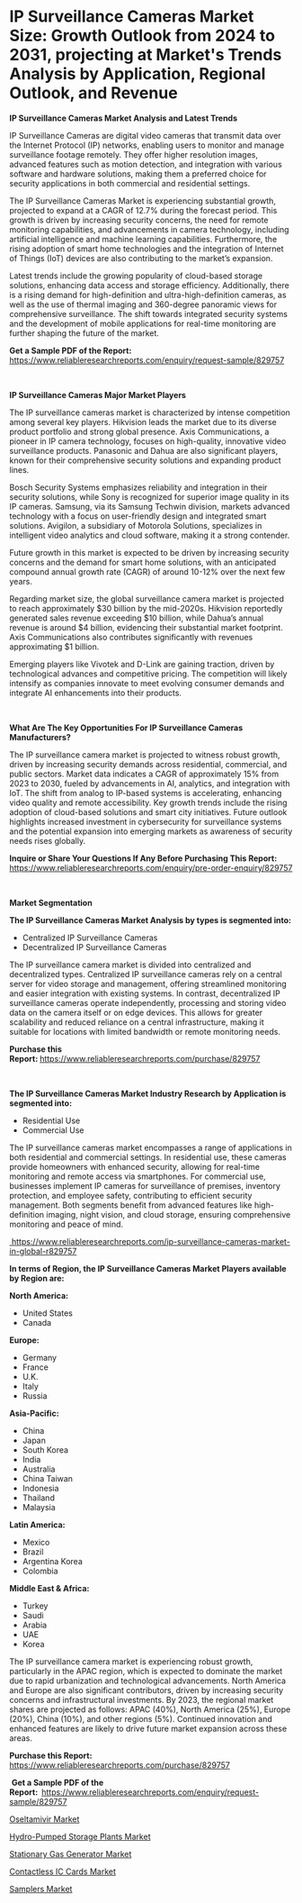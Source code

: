 <p><h1>IP Surveillance Cameras Market Size: Growth Outlook from 2024 to 2031, projecting at Market's Trends Analysis by Application, Regional Outlook, and Revenue</h1></p><p><strong>IP Surveillance Cameras Market Analysis and Latest Trends</strong></p>
<p><p>IP Surveillance Cameras are digital video cameras that transmit data over the Internet Protocol (IP) networks, enabling users to monitor and manage surveillance footage remotely. They offer higher resolution images, advanced features such as motion detection, and integration with various software and hardware solutions, making them a preferred choice for security applications in both commercial and residential settings.</p><p>The IP Surveillance Cameras Market is experiencing substantial growth, projected to expand at a CAGR of 12.7% during the forecast period. This growth is driven by increasing security concerns, the need for remote monitoring capabilities, and advancements in camera technology, including artificial intelligence and machine learning capabilities. Furthermore, the rising adoption of smart home technologies and the integration of Internet of Things (IoT) devices are also contributing to the market’s expansion.</p><p>Latest trends include the growing popularity of cloud-based storage solutions, enhancing data access and storage efficiency. Additionally, there is a rising demand for high-definition and ultra-high-definition cameras, as well as the use of thermal imaging and 360-degree panoramic views for comprehensive surveillance. The shift towards integrated security systems and the development of mobile applications for real-time monitoring are further shaping the future of the market.</p></p>
<p><strong>Get a Sample PDF of the Report:&nbsp;</strong> <a href="https://www.reliableresearchreports.com/enquiry/request-sample/829757?utm_campaign=7&utm_medium=2&utm_source=Github&utm_content=ia&utm_term=08102024&utm_id=ip-surveillance-cameras">https://www.reliableresearchreports.com/enquiry/request-sample/829757</a></p>
<p>&nbsp;</p>
<p><strong>IP Surveillance Cameras Major Market Players</strong></p>
<p><p>The IP surveillance cameras market is characterized by intense competition among several key players. Hikvision leads the market due to its diverse product portfolio and strong global presence. Axis Communications, a pioneer in IP camera technology, focuses on high-quality, innovative video surveillance products. Panasonic and Dahua are also significant players, known for their comprehensive security solutions and expanding product lines. </p><p>Bosch Security Systems emphasizes reliability and integration in their security solutions, while Sony is recognized for superior image quality in its IP cameras. Samsung, via its Samsung Techwin division, markets advanced technology with a focus on user-friendly design and integrated smart solutions. Avigilon, a subsidiary of Motorola Solutions, specializes in intelligent video analytics and cloud software, making it a strong contender.</p><p>Future growth in this market is expected to be driven by increasing security concerns and the demand for smart home solutions, with an anticipated compound annual growth rate (CAGR) of around 10-12% over the next few years.</p><p>Regarding market size, the global surveillance camera market is projected to reach approximately $30 billion by the mid-2020s. Hikvision reportedly generated sales revenue exceeding $10 billion, while Dahua’s annual revenue is around $4 billion, evidencing their substantial market footprint. Axis Communications also contributes significantly with revenues approximating $1 billion.</p><p>Emerging players like Vivotek and D-Link are gaining traction, driven by technological advances and competitive pricing. The competition will likely intensify as companies innovate to meet evolving consumer demands and integrate AI enhancements into their products.</p></p>
<p>&nbsp;</p>
<p><strong>What Are The Key Opportunities For IP Surveillance Cameras Manufacturers?</strong></p>
<p><p>The IP surveillance camera market is projected to witness robust growth, driven by increasing security demands across residential, commercial, and public sectors. Market data indicates a CAGR of approximately 15% from 2023 to 2030, fueled by advancements in AI, analytics, and integration with IoT. The shift from analog to IP-based systems is accelerating, enhancing video quality and remote accessibility. Key growth trends include the rising adoption of cloud-based solutions and smart city initiatives. Future outlook highlights increased investment in cybersecurity for surveillance systems and the potential expansion into emerging markets as awareness of security needs rises globally.</p></p>
<p><strong>Inquire or Share Your Questions If Any Before Purchasing This Report:</strong> <a href="https://www.reliableresearchreports.com/enquiry/pre-order-enquiry/829757?utm_campaign=7&utm_medium=2&utm_source=Github&utm_content=ia&utm_term=08102024&utm_id=ip-surveillance-cameras">https://www.reliableresearchreports.com/enquiry/pre-order-enquiry/829757</a></p>
<p>&nbsp;</p>
<p><strong>Market Segmentation</strong></p>
<p><strong>The IP Surveillance Cameras Market Analysis by types is segmented into:</strong></p>
<p><ul><li>Centralized IP Surveillance Cameras</li><li>Decentralized IP Surveillance Cameras</li></ul></p>
<p><p>The IP surveillance camera market is divided into centralized and decentralized types. Centralized IP surveillance cameras rely on a central server for video storage and management, offering streamlined monitoring and easier integration with existing systems. In contrast, decentralized IP surveillance cameras operate independently, processing and storing video data on the camera itself or on edge devices. This allows for greater scalability and reduced reliance on a central infrastructure, making it suitable for locations with limited bandwidth or remote monitoring needs.</p></p>
<p><strong>Purchase this Report:&nbsp;</strong><a href="https://www.reliableresearchreports.com/purchase/829757?utm_campaign=7&utm_medium=2&utm_source=Github&utm_content=ia&utm_term=08102024&utm_id=ip-surveillance-cameras">https://www.reliableresearchreports.com/purchase/829757</a></p>
<p>&nbsp;</p>
<p><strong>The IP Surveillance Cameras Market Industry Research by Application is segmented into:</strong></p>
<p><ul><li>Residential Use</li><li>Commercial Use</li></ul></p>
<p><p>The IP surveillance cameras market encompasses a range of applications in both residential and commercial settings. In residential use, these cameras provide homeowners with enhanced security, allowing for real-time monitoring and remote access via smartphones. For commercial use, businesses implement IP cameras for surveillance of premises, inventory protection, and employee safety, contributing to efficient security management. Both segments benefit from advanced features like high-definition imaging, night vision, and cloud storage, ensuring comprehensive monitoring and peace of mind.</p></p>
<p><a href="https://www.reliableresearchreports.com/ip-surveillance-cameras-market-in-global-r829757?utm_campaign=7&utm_medium=2&utm_source=Github&utm_content=ia&utm_term=08102024&utm_id=ip-surveillance-cameras">&nbsp;https://www.reliableresearchreports.com/ip-surveillance-cameras-market-in-global-r829757</a></p>
<p><strong>In terms of Region, the IP Surveillance Cameras Market Players available by Region are:</strong></p>
<p>
    <p> <strong> North America: </strong>
        <ul>
            <li>United States</li>
            <li>Canada</li>
        </ul>
        </p> 
    <p> <strong> Europe: </strong>
        <ul>
            <li>Germany</li>
            <li>France</li>
            <li>U.K.</li>
            <li>Italy</li>
            <li>Russia</li>
        </ul>
        </p> 
    <p> <strong> Asia-Pacific: </strong>
        <ul>
            <li>China</li>
            <li>Japan</li>
            <li>South Korea</li>
            <li>India</li>
            <li>Australia</li>
            <li>China Taiwan</li>
            <li>Indonesia</li>
            <li>Thailand</li>
            <li>Malaysia</li>
        </ul>
        </p> 
    <p> <strong> Latin America: </strong>
        <ul>
            <li>Mexico</li>
            <li>Brazil</li>
            <li>Argentina Korea</li>
            <li>Colombia</li>
        </ul>
        </p> 
    <p> <strong> Middle East & Africa: </strong>
        <ul>
            <li>Turkey</li>
            <li>Saudi</li>
            <li>Arabia</li>
            <li>UAE</li>
            <li>Korea</li>
        </ul>
    </p>
    </p>
<p><p>The IP surveillance camera market is experiencing robust growth, particularly in the APAC region, which is expected to dominate the market due to rapid urbanization and technological advancements. North America and Europe are also significant contributors, driven by increasing security concerns and infrastructural investments. By 2023, the regional market shares are projected as follows: APAC (40%), North America (25%), Europe (20%), China (10%), and other regions (5%). Continued innovation and enhanced features are likely to drive future market expansion across these areas.</p></p>
<p><strong>Purchase this Report: </strong><a href="https://www.reliableresearchreports.com/purchase/829757?utm_campaign=7&utm_medium=2&utm_source=Github&utm_content=ia&utm_term=08102024&utm_id=ip-surveillance-cameras">https://www.reliableresearchreports.com/purchase/829757</a></p>
<p>&nbsp;<strong>Get a Sample PDF of the Report:&nbsp;&nbsp;</strong><a href="https://www.reliableresearchreports.com/enquiry/request-sample/829757?utm_campaign=7&utm_medium=2&utm_source=Github&utm_content=ia&utm_term=08102024&utm_id=ip-surveillance-cameras">https://www.reliableresearchreports.com/enquiry/request-sample/829757</a></p>
<p><strong></strong></p>
<p><p><a href="https://www.linkedin.com/pulse/oseltamivir-market-research-report-2024-2031-research-agenda-pkete?utm_campaign=7&utm_medium=2&utm_source=Github&utm_content=ia&utm_term=08102024&utm_id=ip-surveillance-cameras">Oseltamivir Market</a></p><p><a href="https://issuu.com/reportprime-2/docs/hydro-pumped-storage-plants-market-_35efd48dee4075?utm_campaign=7&utm_medium=2&utm_source=Github&utm_content=ia&utm_term=08102024&utm_id=ip-surveillance-cameras">Hydro-Pumped Storage Plants Market</a></p><p><a href="https://issuu.com/reportprime-2/docs/stationary-gas-generator-market-siz_fbb23e7d5c24b2?utm_campaign=7&utm_medium=2&utm_source=Github&utm_content=ia&utm_term=08102024&utm_id=ip-surveillance-cameras">Stationary Gas Generator Market</a></p><p><a href="https://github.com/angelajermaine/Market-Research-Report-List-5/blob/main/contactless-ic-cards-market.md?utm_campaign=7&utm_medium=2&utm_source=Github&utm_content=ia&utm_term=08102024&utm_id=ip-surveillance-cameras">Contactless IC Cards Market</a></p><p><a href="https://www.linkedin.com/pulse/samplers-market-strategic-insights-product-evolution-segmentation-h9ybf?utm_campaign=7&utm_medium=2&utm_source=Github&utm_content=ia&utm_term=08102024&utm_id=ip-surveillance-cameras">Samplers Market</a></p></p>